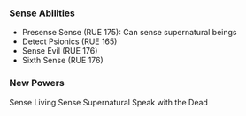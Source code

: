 ### Sense Abilities
- Presense Sense (RUE 175): Can sense supernatural beings
- Detect Psionics (RUE 165)
- Sense Evil (RUE 176)
- Sixth Sense (RUE 176)


### New Powers
Sense Living
Sense Supernatural
Speak with the Dead